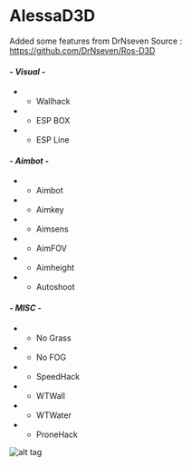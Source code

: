 # AlessaD3D
Added some features from  DrNseven Source :
https://github.com/DrNseven/Ros-D3D

#### - *Visual* -

* - Wallhack
* - ESP BOX
* - ESP Line

#### - *Aimbot* -

* - Aimbot
* - Aimkey
* - Aimsens
* - AimFOV
* - Aimheight
* - Autoshoot

#### - *MISC* -

* - No Grass
* - No FOG
* - SpeedHack
* - WTWall
* - WTWater
* - ProneHack


![alt tag](https://github.com/alessa0008/AlessaD3D/blob/master/menu.png)
